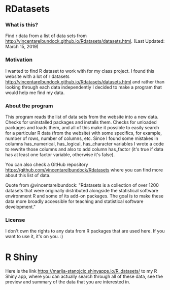 # RDatasets

### What is this?
Find r data from a list of data sets from http://vincentarelbundock.github.io/Rdatasets/datasets.html. (Last Updated: March 15, 2019)

### Motivation 
I wanted to find R dataset to work with for my class project. I found this website with a lot of r datasets http://vincentarelbundock.github.io/Rdatasets/datasets.html and rather than looking through each data independently I decided to make a program that would help me find my data.

### About the program
This program reads the list of data sets from the website into a new data. 
Checks for uninstalled packages and installs them. 
Checks for unloaded packages and loads them, and all of this make it possible to easily search for a particular R data (from the website) with some specifics, for example, number of rows, number of columns, etc.
Since I found some mistakes in columns has_numerical, has_logical, has_character variables I wrote a code to rewrite those columns and also to add column has_factor (it's true if data has at least one factor variable, otherwise it's false). 

You can also check a GitHub repository https://github.com/vincentarelbundock/Rdatasets where you can find more about this list of data.

Quote from @vincentarelbundock: "Rdatasets is a collection of over 1200 datasets that were originally distributed alongside the statistical software environment R and some of its add-on packages. The goal is to make these data more broadly accessible for teaching and statistical software development."

### License

I don't own the rights to any data from R packages that are used here. If you want to use it, it's on you. :) 


# R Shiny

Here is the link https://marija-stanojcic.shinyapps.io/R_datasets/ to my R Shiny app, where you can actually search through all of these data, see the preview and summary of the data that you are interested in. 
